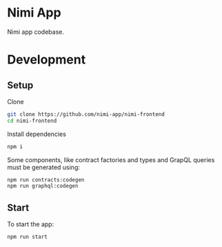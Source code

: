 # Nimi App

Nimi app codebase.

# Development

## Setup

Clone

```bash
git clone https://github.com/nimi-app/nimi-frontend
cd nimi-frontend
```

Install dependencies

```bash
npm i
```

Some components, like contract factories and types and GrapQL queries must be generated using:

```bash
npm run contracts:codegen
npm run graphql:codegen
```

## Start

To start the app: 

```bash
npm run start
```
